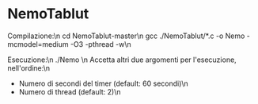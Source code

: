 # NemoTablut

Compilazione:\n
cd NemoTablut-master\n
gcc ./NemoTablut/*.c -o Nemo -mcmodel=medium -O3 -pthread -w\n

Esecuzione:\n
./Nemo <colore>\n
Accetta altri due argomenti per l'esecuzione, nell'ordine:\n
  - Numero di secondi del timer (default: 60 secondi)\n
  - Numero di thread (default: 2)\n
